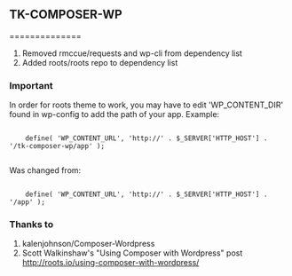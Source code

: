 ## TK-COMPOSER-WP
==============

1. Removed rmccue/requests and wp-cli from dependency list
2. Added roots/roots repo to dependency list

### Important

In order for roots theme to work, you may have to edit 'WP_CONTENT_DIR' found in wp-config to add the path of your app.
Example:

 <code>
	define( 'WP_CONTENT_URL', 'http://' . $_SERVER['HTTP_HOST'] . '/tk-composer-wp/app' );
 </code>

Was changed from:

<code>
	define( 'WP_CONTENT_URL', 'http://' . $_SERVER['HTTP_HOST'] . '/app' );
</code>


### Thanks to

1. kalenjohnson/Composer-Wordpress
2. Scott Walkinshaw's "Using Composer with Wordpress" post http://roots.io/using-composer-with-wordpress/